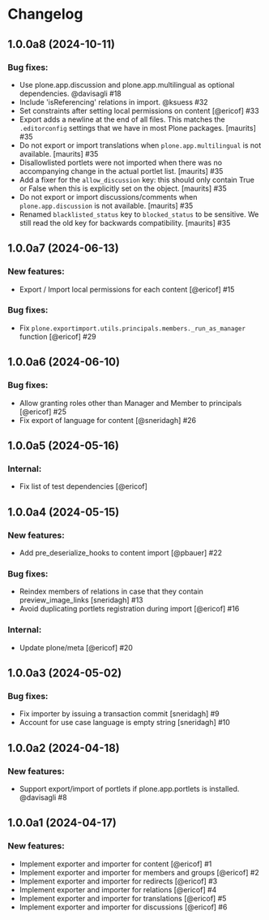 # Changelog

<!--
   You should *NOT* be adding new change log entries to this file.
   You should create a file in the news directory instead.
   For helpful instructions, please see:
   https://github.com/plone/plone.releaser/blob/master/ADD-A-NEWS-ITEM.rst
-->

<!-- towncrier release notes start -->

## 1.0.0a8 (2024-10-11)


### Bug fixes:

- Use plone.app.discussion and plone.app.multilingual as optional dependencies.
  @davisagli #18
- Include 'isReferencing' relations in import. @ksuess #32
- Set constraints after setting local permissions on content [@ericof] #33
- Export adds a newline at the end of all files.
  This matches the `.editorconfig` settings that we have in most Plone packages.
  [maurits] #35
- Do not export or import translations when `plone.app.multilingual` is not available.
  [maurits] #35
- Disallowlisted portlets were not imported when there was no accompanying change in the actual portlet list.
  [maurits] #35
- Add a fixer for the `allow_discussion` key: this should only contain True or False when this is explicitly set on the object.
  [maurits] #35
- Do not export or import discussions/comments when `plone.app.discussion` is not available.
  [maurits] #35
- Renamed `blacklisted_status` key to `blocked_status` to be sensitive.
  We still read the old key for backwards compatibility.
  [maurits] #35

## 1.0.0a7 (2024-06-13)


### New features:

- Export / Import local permissions for each content [@ericof] #15


### Bug fixes:

- Fix `plone.exportimport.utils.principals.members._run_as_manager` function [@ericof] #29

## 1.0.0a6 (2024-06-10)


### Bug fixes:

- Allow granting roles other than Manager and Member to principals [@ericof] #25
- Fix export of language for content [@sneridagh] #26

## 1.0.0a5 (2024-05-16)


### Internal:

- Fix list of test dependencies [@ericof] 

## 1.0.0a4 (2024-05-15)


### New features:

- Add pre_deserialize_hooks to content import [@pbauer] #22


### Bug fixes:

- Reindex members of relations in case that they contain preview_image_links
  [sneridagh] #13
- Avoid duplicating portlets registration during import [@ericof] #16


### Internal:

- Update plone/meta [@ericof] #20


## 1.0.0a3 (2024-05-02)


### Bug fixes:

- Fix importer by issuing a transaction commit
  [sneridagh] #9
- Account for use case language is empty string
  [sneridagh] #10


## 1.0.0a2 (2024-04-18)


### New features:

- Support export/import of portlets if plone.app.portlets is installed. @davisagli #8


## 1.0.0a1 (2024-04-17)


### New features:

- Implement exporter and importer for content [@ericof] #1
- Implement exporter and importer for members and groups [@ericof] #2
- Implement exporter and importer for redirects [@ericof] #3
- Implement exporter and importer for relations [@ericof] #4
- Implement exporter and importer for translations [@ericof] #5
- Implement exporter and importer for discussions [@ericof] #6
